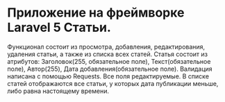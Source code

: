 # Приложение на фреймворке Laravel 5 Статьи.
Функционал состоит из просмотра, добавления, редактирования, удаления статьи, а также из списка всех статей. Статья состоит из атрибутов: Заголовок(255, обязательное поле), Текст(обязательное поле), Автор(255), Дата добавления(обязательное поле). Валидация написана с помощью Requests. Все поля редактируемые. В списке статей отображаются все статьи, у которых дата публикации меньше, либо равна настоящему времени.
